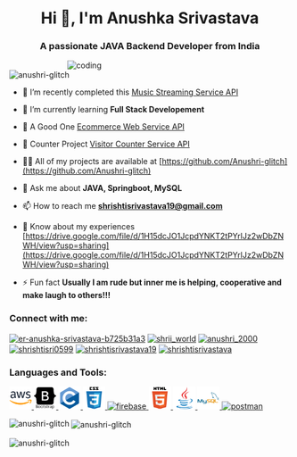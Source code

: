 <h1 align="center">Hi 👋, I'm Anushka Srivastava</h1>
<h3 align="center">A passionate JAVA Backend Developer from India</h3>

<img align="right" alt="coding" width="400" src="https://media.tenor.com/S59bPkT0pqcAAAAC/programming.gif">

<p align="left"> <img src="https://komarev.com/ghpvc/?username=anushri-glitch&label=Profile%20views&color=0e75b6&style=flat" alt="anushri-glitch" /> </p>

- 🔭 I’m recently completed this [Music Streaming Service API](https://github.com/Anushri-glitch/Music_Streaming-Service-API)

- 🌱 I’m currently learning **Full Stack Developement**

- 🔭 A Good One [Ecommerce Web Service API](https://github.com/Anushri-glitch/Ecommerce-Application)

- 🔭 Counter Project [Visitor Counter Service API](https://github.com/Anushri-glitch/Visitor-Counter-Application)

- 👨‍💻 All of my projects are available at [https://github.com/Anushri-glitch](https://github.com/Anushri-glitch)

- 💬 Ask me about **JAVA, Springboot, MySQL**

- 📫 How to reach me **shrishtisrivastava19@gmail.com**

- 📄 Know about my experiences [https://drive.google.com/file/d/1H15dcJO1JcpdYNKT2tPYrlJz2wDbZNWH/view?usp=sharing](https://drive.google.com/file/d/1H15dcJO1JcpdYNKT2tPYrlJz2wDbZNWH/view?usp=sharing)

- ⚡ Fun fact **Usually I am rude but inner me is helping, cooperative and make laugh to others!!!**

<h3 align="left">Connect with me:</h3>
<p align="left">
<a href="https://linkedin.com/in/er-anushka-srivastava-b725b31a3" target="blank"><img align="center" src="https://raw.githubusercontent.com/rahuldkjain/github-profile-readme-generator/master/src/images/icons/Social/linked-in-alt.svg" alt="er-anushka-srivastava-b725b31a3" height="30" width="40" /></a>
<a href="https://instagram.com/shrii_world" target="blank"><img align="center" src="https://raw.githubusercontent.com/rahuldkjain/github-profile-readme-generator/master/src/images/icons/Social/instagram.svg" alt="shrii_world" height="30" width="40" /></a>
<a href="https://www.codechef.com/users/anushri_2000" target="blank"><img align="center" src="https://cdn.jsdelivr.net/npm/simple-icons@3.1.0/icons/codechef.svg" alt="anushri_2000" height="30" width="40" /></a>
<a href="https://www.hackerrank.com/shrishtisri0599" target="blank"><img align="center" src="https://raw.githubusercontent.com/rahuldkjain/github-profile-readme-generator/master/src/images/icons/Social/hackerrank.svg" alt="shrishtisri0599" height="30" width="40" /></a>
<a href="https://www.leetcode.com/shrishtisrivastava19" target="blank"><img align="center" src="https://raw.githubusercontent.com/rahuldkjain/github-profile-readme-generator/master/src/images/icons/Social/leet-code.svg" alt="shrishtisrivastava19" height="30" width="40" /></a>
<a href="https://auth.geeksforgeeks.org/user/shrishtisrivastava" target="blank"><img align="center" src="https://raw.githubusercontent.com/rahuldkjain/github-profile-readme-generator/master/src/images/icons/Social/geeks-for-geeks.svg" alt="shrishtisrivastava" height="30" width="40" /></a>
</p>

<h3 align="left">Languages and Tools:</h3>
<p align="left"> <a href="https://aws.amazon.com" target="_blank" rel="noreferrer"> <img src="https://raw.githubusercontent.com/devicons/devicon/master/icons/amazonwebservices/amazonwebservices-original-wordmark.svg" alt="aws" width="40" height="40"/> </a> <a href="https://getbootstrap.com" target="_blank" rel="noreferrer"> <img src="https://raw.githubusercontent.com/devicons/devicon/master/icons/bootstrap/bootstrap-plain-wordmark.svg" alt="bootstrap" width="40" height="40"/> </a> <a href="https://www.cprogramming.com/" target="_blank" rel="noreferrer"> <img src="https://raw.githubusercontent.com/devicons/devicon/master/icons/c/c-original.svg" alt="c" width="40" height="40"/> </a> <a href="https://www.w3schools.com/css/" target="_blank" rel="noreferrer"> <img src="https://raw.githubusercontent.com/devicons/devicon/master/icons/css3/css3-original-wordmark.svg" alt="css3" width="40" height="40"/> </a> <a href="https://firebase.google.com/" target="_blank" rel="noreferrer"> <img src="https://www.vectorlogo.zone/logos/firebase/firebase-icon.svg" alt="firebase" width="40" height="40"/> </a> <a href="https://www.w3.org/html/" target="_blank" rel="noreferrer"> <img src="https://raw.githubusercontent.com/devicons/devicon/master/icons/html5/html5-original-wordmark.svg" alt="html5" width="40" height="40"/> </a> <a href="https://www.java.com" target="_blank" rel="noreferrer"> <img src="https://raw.githubusercontent.com/devicons/devicon/master/icons/java/java-original.svg" alt="java" width="40" height="40"/> </a> <a href="https://www.mysql.com/" target="_blank" rel="noreferrer"> <img src="https://raw.githubusercontent.com/devicons/devicon/master/icons/mysql/mysql-original-wordmark.svg" alt="mysql" width="40" height="40"/> </a> <a href="https://postman.com" target="_blank" rel="noreferrer"> <img src="https://www.vectorlogo.zone/logos/getpostman/getpostman-icon.svg" alt="postman" width="40" height="40"/> </a> </p>

<p><img align="left" src="https://github-readme-stats.vercel.app/api/top-langs?username=anushri-glitch&show_icons=true&locale=en&layout=compact" alt="anushri-glitch" /></p>

<p>&nbsp;<img align="center" src="https://github-readme-stats.vercel.app/api?username=anushri-glitch&show_icons=true&locale=en" alt="anushri-glitch" /></p>

<p><img align="center" src="https://github-readme-streak-stats.herokuapp.com/?user=anushri-glitch&" alt="anushri-glitch" /></p>
